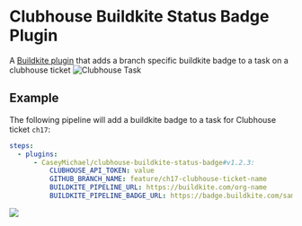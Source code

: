 # Clubhouse Buildkite Status Badge Plugin
A [Buildkite plugin](https://buildkite.com/docs/agent/v3/plugins) that adds a branch specific buildkite badge to a task on a clubhouse ticket
![Clubhouse Task](https://imgur.com/eSGqrRa.png)

## Example

The following pipeline will add a buildkite badge to a task for Clubhouse ticket `ch17`:

```yml
steps:
  - plugins:
      - CaseyMichael/clubhouse-buildkite-status-badge#v1.2.3:
          CLUBHOUSE_API_TOKEN: value
          GITHUB_BRANCH_NAME: feature/ch17-clubhouse-ticket-name
          BUILDKITE_PIPELINE_URL: https://buildkite.com/org-name
          BUILDKITE_PIPELINE_BADGE_URL: https://badge.buildkite.com/sample.svg
```

<a href="https://www.buymeacoffee.com/caseymichael"><img src="https://img.buymeacoffee.com/button-api/?text=Buy me a coffee&emoji=&slug=caseymichael&button_colour=FFDD00&font_colour=000000&font_family=Poppins&outline_colour=000000&coffee_colour=ffffff"></a>